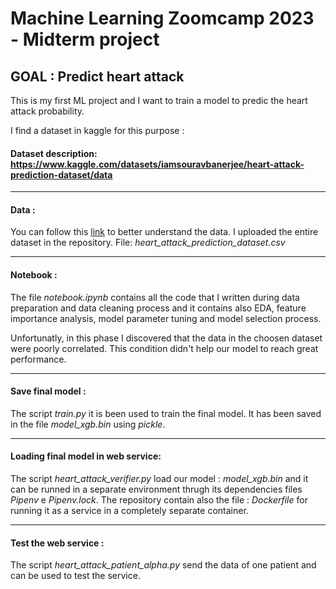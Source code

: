 # Machine Learning Zoomcamp 2023 - Midterm project 

## GOAL : Predict heart attack 

This is my first ML project and I want to train a model to predic the heart attack probability.

I find a dataset in kaggle for this purpose :

#### Dataset description: https://www.kaggle.com/datasets/iamsouravbanerjee/heart-attack-prediction-dataset/data

---

#### Data :
You can follow this [link](https://www.kaggle.com/datasets/iamsouravbanerjee/heart-attack-prediction-dataset/data) to better understand the data.
I uploaded the entire dataset in the repository. File: *heart_attack_prediction_dataset.csv*

---

#### Notebook :
The file *notebook.ipynb* contains all the code that I written during data preparation and data cleaning process and it contains also
EDA, feature importance analysis, model parameter tuning and model selection process.

Unfortunatly, in this phase I discovered that the data in the choosen dataset were poorly correlated.
This condition didn't help our model to reach great performance.

---

#### Save final model :
The script *train.py* it is been used to train the final model. It has been saved in the file *model_xgb.bin* using *pickle*.

---

#### Loading final model in web service:
The script *heart_attack_verifier.py* load our model : *model_xgb.bin* and it can be runned in a separate environment thrugh its dependencies files *Pipenv* e *Pipenv.lock*.
The repository contain also the file : *Dockerfile* for running it as a service in a completely separate container.

---

#### Test the web service :
The script *heart_attack_patient_alpha.py* send the data of one patient and can be used to test the service.

